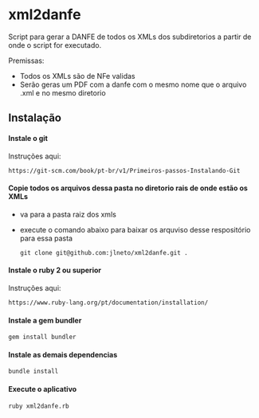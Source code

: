 # xml2danfe

Script para gerar a DANFE de todos os XMLs dos subdiretorios a partir de onde o script for executado.

Premissas:
- Todos os XMLs são de NFe validas
- Serão geras um PDF com a danfe com o mesmo nome que o arquivo .xml e no mesmo diretorio


## Instalação

#### Instale o git

Instruções aqui:

    https://git-scm.com/book/pt-br/v1/Primeiros-passos-Instalando-Git

#### Copie todos os arquivos dessa pasta no diretorio rais de onde estão os XMLs

- va para a pasta raiz dos xmls
- execute o comando abaixo para baixar os arquviso desse respositório para essa pasta

      git clone git@github.com:jlneto/xml2danfe.git .

#### Instale o ruby 2 ou superior
   
Instruções aqui:
    
    https://www.ruby-lang.org/pt/documentation/installation/

#### Instale a gem bundler
    
    gem install bundler
    
#### Instale as demais dependencias

    bundle install
    
#### Execute o aplicativo    

    ruby xml2danfe.rb
    
    